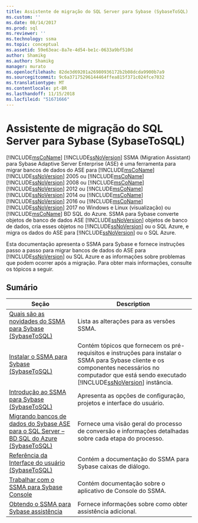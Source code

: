 ```yaml
---
title: Assistente de migração do SQL Server para Sybase (SybaseToSQL) | Microsoft Docs
ms.custom: ''
ms.date: 08/14/2017
ms.prod: sql
ms.reviewer: ''
ms.technology: ssma
ms.topic: conceptual
ms.assetid: 59e63eac-8a7e-4d54-be1c-0633a9bf510d
author: Shamikg
ms.author: Shamikg
manager: murato
ms.openlocfilehash: 82de3d69201a26980936172b2b08dcda9900b7a9
ms.sourcegitcommit: 9c6a37175296144464ffea815f371c024fce7032
ms.translationtype: MT
ms.contentlocale: pt-BR
ms.lasthandoff: 11/15/2018
ms.locfileid: "51671666"
---
```

# <a name="sql-server-migration-assistant-for-sybase-sybasetosql"></a>Assistente de migração do SQL Server para Sybase (SybaseToSQL)
[!INCLUDE[msCoName](../../includes/msconame_md.md)] [!INCLUDE[ssNoVersion](../../includes/ssnoversion-md.md)] SSMA (Migration Assistant) para Sybase Adaptive Server Enterprise (ASE) é uma ferramenta para migrar bancos de dados do ASE para [!INCLUDE[msCoName](../../includes/msconame_md.md)] [!INCLUDE[ssNoVersion](../../includes/ssnoversion-md.md)] 2005 ou [!INCLUDE[msCoName](../../includes/msconame_md.md)] [!INCLUDE[ssNoVersion](../../includes/ssnoversion-md.md)] 2008 ou [!INCLUDE[msCoName](../../includes/msconame_md.md)] [!INCLUDE[ssNoVersion](../../includes/ssnoversion-md.md)] 2012 ou [!INCLUDE[msCoName](../../includes/msconame_md.md)] [!INCLUDE[ssNoVersion](../../includes/ssnoversion-md.md)] 2014 ou [!INCLUDE[msCoName](../../includes/msconame_md.md)] [!INCLUDE[ssNoVersion](../../includes/ssnoversion-md.md)] 2016 ou [!INCLUDE[msCoName](../../includes/msconame_md.md)] [!INCLUDE[ssNoVersion](../../includes/ssnoversion-md.md)] 2017 no Windows e Linux (visualização) ou [!INCLUDE[msCoName](../../includes/msconame_md.md)] BD SQL do Azure. SSMA para Sybase converte objetos de banco de dados ASE [!INCLUDE[ssNoVersion](../../includes/ssnoversion-md.md)] objetos de banco de dados, cria esses objetos no [!INCLUDE[ssNoVersion](../../includes/ssnoversion-md.md)] ou o SQL Azure, e migra os dados do ASE para [!INCLUDE[ssNoVersion](../../includes/ssnoversion-md.md)] ou o SQL Azure.  
  
Esta documentação apresenta o SSMA para Sybase e fornece instruções passo a passo para migrar bancos de dados do ASE para [!INCLUDE[ssNoVersion](../../includes/ssnoversion-md.md)] ou SQL Azure e as informações sobre problemas que podem ocorrer após a migração. Para obter mais informações, consulte os tópicos a seguir.  
  
## <a name="contents"></a>Sumário  
  
|Seção|Description|  
|-----------|---------------|  
|[Quais são as novidades do SSMA para Sybase &#40;SybaseToSQL&#41;](../../ssma/sybase/what-s-new-in-ssma-for-sybase-sybasetosql.md)|Lista as alterações para as versões SSMA.|  
|[Instalar o SSMA para Sybase &#40;SybaseToSQL&#41;](../../ssma/sybase/installing-ssma-for-sybase-sybasetosql.md)|Contém tópicos que fornecem os pré-requisitos e instruções para instalar o SSMA para Sybase cliente e os componentes necessários no computador que está sendo executado [!INCLUDE[ssNoVersion](../../includes/ssnoversion-md.md)] instância.|  
|[Introdução ao SSMA para Sybase &#40;SybaseToSQL&#41;](../../ssma/sybase/getting-started-with-ssma-for-sybase-sybasetosql.md)|Apresenta as opções de configuração, projetos e interface do usuário.|  
|[Migrando bancos de dados do Sybase ASE para o SQL Server – BD SQL do Azure &#40;SybaseToSQL&#41;](../../ssma/sybase/migrating-sybase-ase-databases-to-sql-server-azure-sql-db-sybasetosql.md)|Fornece uma visão geral do processo de conversão e informações detalhadas sobre cada etapa do processo.|  
|[Referência da Interface do usuário &#40;SybaseToSQL&#41;](../../ssma/sybase/user-interface-reference-sybasetosql.md)|Contém a documentação do SSMA para Sybase caixas de diálogo.|  
|[Trabalhar com o SSMA para Sybase Console](working-with-ssma-for-sybase-console-sybasetosql.md)|Contém documentação sobre o aplicativo de Console do SSMA.|  
|[Obtendo o SSMA para Sybase assistência](https://go.microsoft.com/fwlink/?LinkID=708538&clcid=0x409)|Fornece informações sobre como obter assistência adicional.|  
  
